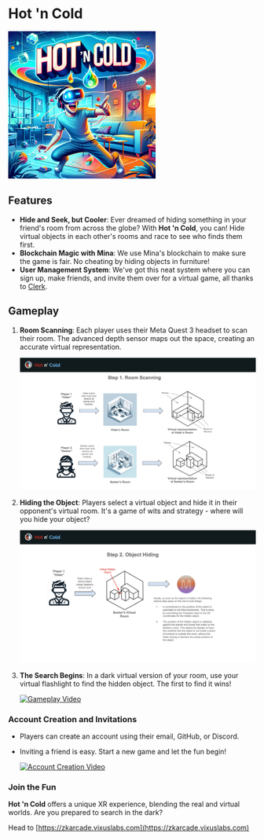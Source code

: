 # Hot 'n Cold

<img width="300" height="300" alt="logo" src="./img/HotnCold-Banner.png"/>

## Features

- **Hide and Seek, but Cooler**: Ever dreamed of hiding something in your friend's room from across the globe? With **Hot 'n Cold**, you can! Hide virtual objects in each other's rooms and race to see who finds them first.
- **Blockchain Magic with Mina**: We use Mina's blockchain to make sure the game is fair. No cheating by hiding objects in furniture!
- **User Management System**: We've got this neat system where you can sign up, make friends, and invite them over for a virtual game, all thanks to [Clerk](https://clerk.com/).

## Gameplay

1. **Room Scanning**: Each player uses their Meta Quest 3 headset to scan their room. The advanced depth sensor maps out the space, creating an accurate virtual representation.

   ![Room Scanning Process](./img/HotnCold-Architecture-Step1-Room-Scanning.jpg)

2. **Hiding the Object**: Players select a virtual object and hide it in their opponent's virtual room. It's a game of wits and strategy - where will you hide your object?

   ![Hiding the Object](./img/HotnCold-Architecture-Step2-Object-Hiding.jpg)

3. **The Search Begins**: In a dark virtual version of your room, use your virtual flashlight to find the hidden object. The first to find it wins!

   [![Gameplay Video](https://img.youtube.com/vi/0D224V3nmfM/0.jpg)](https://youtu.be/0D224V3nmfM)

### Account Creation and Invitations

- Players can create an account using their email, GitHub, or Discord.
- Inviting a friend is easy. Start a new game and let the fun begin!

  [![Account Creation Video](https://img.youtube.com/vi/zaE0gExhPO8/0.jpg)](https://youtu.be/zaE0gExhPO8)

### Join the Fun

**Hot 'n Cold** offers a unique XR experience, blending the real and virtual worlds. Are you prepared to search in the dark?

Head to [https://zkarcade.vixuslabs.com](https://zkarcade.vixuslabs.com)
